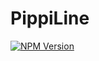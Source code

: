 # PippiLine
[![NPM Version](https://img.shields.io/npm/v/pippiline.svg?style=flat)](https://www.npmjs.org/package/pippiline)
